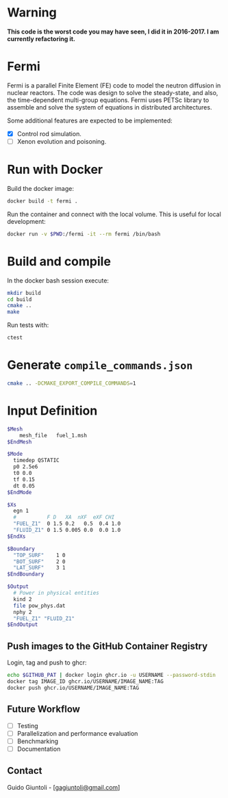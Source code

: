 # Warning

**This code is the worst code you may have seen, I did it in 2016-2017. I am currently refactoring it.**

# Fermi

Fermi is a parallel Finite Element (FE) code to model the neutron diffusion in
nuclear reactors. The code was design to solve the steady-state, and also, the
time-dependent multi-group equations. Fermi uses PETSc library to assemble and
solve the system of equations in distributed architectures.

Some additional features are expected to be implemented:

- [x] Control rod simulation.
- [ ] Xenon evolution and poisoning.

# Run with Docker

Build the docker image:

```bash
docker build -t fermi .
```

Run the container and connect with the local volume. This is useful for local development:

```bash
docker run -v $PWD:/fermi -it --rm fermi /bin/bash
```

# Build and compile

In the docker bash session execute:

```bash
mkdir build
cd build
cmake ..
make
```

Run tests with:

```bash
ctest
```

# Generate `compile_commands.json`

```bash
cmake .. -DCMAKE_EXPORT_COMPILE_COMMANDS=1
```

# Input Definition

```bash
$Mesh
    mesh_file   fuel_1.msh
$EndMesh

$Mode
  timedep QSTATIC
  p0 2.5e6  
  t0 0.0
  tf 0.15
  dt 0.05
$EndMode

$Xs
  egn 1
  #          F D   XA  nXF  eXF CHI
  "FUEL_Z1"  0 1.5 0.2   0.5  0.4 1.0
  "FLUID_Z1" 0 1.5 0.005 0.0  0.0 1.0
$EndXs

$Boundary
  "TOP_SURF"    1 0
  "BOT_SURF"    2 0
  "LAT_SURF"    3 1
$EndBoundary

$Output
  # Power in physical entities
  kind 2
  file pow_phys.dat
  nphy 2
  "FUEL_Z1" "FLUID_Z1"
$EndOutput
```

## Push images to the GitHub Container Registry

Login, tag and push to ghcr:

```bash
echo $GITHUB_PAT | docker login ghcr.io -u USERNAME --password-stdin
docker tag IMAGE_ID ghcr.io/USERNAME/IMAGE_NAME:TAG
docker push ghcr.io/USERNAME/IMAGE_NAME:TAG
```

## Future Workflow

- [ ] Testing
- [ ] Parallelization and performance evaluation
- [ ] Benchmarking
- [ ] Documentation

## Contact

Guido Giuntoli - [gagiuntoli@gmail.com]
